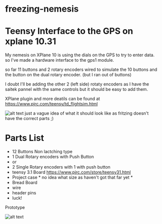 # freezing-nemesis

# Teensy Interface to the GPS  on xplane 10.31

My nemesis on XPlane 10 is using the dials on the GPS to try to enter data. so I've made a hardware interface to the gps1 module.

so far 11 buttons and 2 rotary encoders wired to simulate the 10 buttons and the button on the dual rotary encoder.
(but I ran out of buttons)

I doubt I'll be adding the other 2 (left side) rotaty encoders as I have the saitek pannel with the same controls
but it should be easy to add them.


XPlane plugin and more deatils can be found at 
https://www.pjrc.com/teensy/td_flightsim.html




![alt text](https://raw.githubusercontent.com/xpd259/freezing-nemesis/master/Images/teenyGPS_bb.png "Circuit Layout")
just a vague idea of what it should look like as fritzing doesn't have the correct parts ;)


# Parts List

* 12 Buttons Non lactching type
* 1 Dual Rotary encoders with Push Button 
* or
* 2 Single Rotary encoders with 1 with push button
* teensy 3.1 Board https://www.pjrc.com/store/teensy31.html
* Project case * no idea what size as haven't got that far yet *
* Bread Board
* wire
* header pins
* luck!




Prototype 

![alt text](https://raw.githubusercontent.com/xpd259/freezing-nemesis/master/Images/IMG_20150131_171303.jpg "Circuit Layout")
